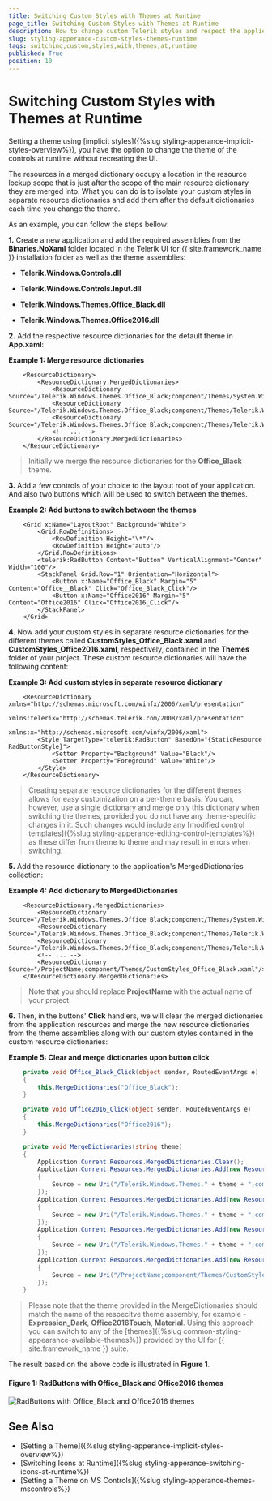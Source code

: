 ```yaml
---
title: Switching Custom Styles with Themes at Runtime
page_title: Switching Custom Styles with Themes at Runtime
description: How to change custom Telerik styles and respect the applied theme at run-time.
slug: styling-apperance-custom-styles-themes-runtime
tags: switching,custom,styles,with,themes,at,runtime
published: True
position: 10
---
```


# Switching Custom Styles with Themes at Runtime

Setting a theme using [implicit styles]({%slug styling-apperance-implicit-styles-overview%}), you have the option to change the theme of the controls at runtime without recreating the UI.

The resources in a merged dictionary occupy a location in the resource lockup scope that is just after the scope of the main resource dictionary they are merged into. What you can do is to isolate your custom styles in separate resource dictionaries and add them after the default dictionaries each time you change the theme.

As an example, you can follow the steps bellow:

**1.** Create a new application and add the required assemblies from the **Binaries.NoXaml** folder located in the Telerik UI for {{ site.framework_name }} installation folder as well as the theme assemblies:

* **Telerik.Windows.Controls.dll**

* **Telerik.Windows.Controls.Input.dll**

* **Telerik.Windows.Themes.Office_Black.dll**

* **Telerik.Windows.Themes.Office2016.dll**

**2.** Add the respective resource dictionaries for the default theme in **App.xaml**:

__Example 1: Merge resource dictionaries__

```XAML
	<ResourceDictionary>
		<ResourceDictionary.MergedDictionaries>
			<ResourceDictionary Source="/Telerik.Windows.Themes.Office_Black;component/Themes/System.Windows.xaml"/>
			<ResourceDictionary Source="/Telerik.Windows.Themes.Office_Black;component/Themes/Telerik.Windows.Controls.xaml"/>
	 		<ResourceDictionary Source="/Telerik.Windows.Themes.Office_Black;component/Themes/Telerik.Windows.Controls.Input.xaml"/>
	    	<!-- ... -->
		</ResourceDictionary.MergedDictionaries>
	</ResourceDictionary>	
```

>Initially we merge the resource dictionaries for the **Office_Black** theme.

**3.** Add a few controls of your choice to the layout root of your application. And also two buttons which will be used to switch between the themes. 

__Example 2: Add buttons to switch between the themes__

```XAML
	<Grid x:Name="LayoutRoot" Background="White">
		<Grid.RowDefinitions>
			<RowDefinition Height="\*"/>
			<RowDefinition Height="auto"/>
		</Grid.RowDefinitions>
        <telerik:RadButton Content="Button" VerticalAlignment="Center" Width="100"/>
        <StackPanel Grid.Row="1" Orientation="Horizontal">
            <Button x:Name="Office_Black" Margin="5" Content="Office__Black" Click="Office_Black_Click"/>
            <Button x:Name="Office2016" Margin="5" Content="Office2016" Click="Office2016_Click"/>
		</StackPanel>
	</Grid>
```

**4.** Now add your custom styles in separate resource dictionaries for the different themes called **CustomStyles_Office_Black.xaml** and **CustomStyles_Office2016.xaml**, respectively, contained in the **Themes** folder of your project. These custom resource dictionaries will have the following content:

__Example 3: Add custom styles in separate resource dictionary__

```XAML
	<ResourceDictionary xmlns="http://schemas.microsoft.com/winfx/2006/xaml/presentation"
			    xmlns:telerik="http://schemas.telerik.com/2008/xaml/presentation"
			    xmlns:x="http://schemas.microsoft.com/winfx/2006/xaml">
		<Style TargetType="telerik:RadButton" BasedOn="{StaticResource RadButtonStyle}">
			<Setter Property="Background" Value="Black"/>
            <Setter Property="Foreground" Value="White"/>
		</Style>
	</ResourceDictionary>
```

>Creating separate resource dictionaries for the different themes allows for easy customization on a per-theme basis. You can, however, use a single dictionary and merge only this dictionary when switching the themes, provided you do not have any theme-specific changes in it. Such changes would include any [modified control templates]({%slug styling-apperance-editing-control-templates%}) as these differ from theme to theme and may result in errors when switching.

**5.** Add the resource dictionary to the application's MergedDictionaries collection:

__Example 4: Add dictionary to MergedDictionaries__

```XAML
    <ResourceDictionary.MergedDictionaries>
        <ResourceDictionary Source="/Telerik.Windows.Themes.Office_Black;component/Themes/System.Windows.xaml"/>
        <ResourceDictionary Source="/Telerik.Windows.Themes.Office_Black;component/Themes/Telerik.Windows.Controls.xaml"/>
        <ResourceDictionary Source="/Telerik.Windows.Themes.Office_Black;component/Themes/Telerik.Windows.Controls.Input.xaml"/>
        <!-- ... -->
        <ResourceDictionary Source="/ProjectName;component/Themes/CustomStyles_Office_Black.xaml"/>
    </ResourceDictionary.MergedDictionaries>
```

>Note that you should replace **ProjectName** with the actual name of your project.

**6.** Then, in the buttons' **Click** handlers, we will clear the merged dictionaries from the application resources and merge the new resource dictionaries from the theme assemblies along with our custom styles contained in the custom resource dictionaries:

__Example 5: Clear and merge dictionaries upon button click__

```C#
	private void Office_Black_Click(object sender, RoutedEventArgs e)
    {
        this.MergeDictionaries("Office_Black");
    }

    private void Office2016_Click(object sender, RoutedEventArgs e)
    {
        this.MergeDictionaries("Office2016");
    }

    private void MergeDictionaries(string theme)
    {
        Application.Current.Resources.MergedDictionaries.Clear();
        Application.Current.Resources.MergedDictionaries.Add(new ResourceDictionary()
        {
            Source = new Uri("/Telerik.Windows.Themes." + theme + ";component/Themes/System.Windows.xaml", UriKind.RelativeOrAbsolute)
        });
        Application.Current.Resources.MergedDictionaries.Add(new ResourceDictionary()
        {
            Source = new Uri("/Telerik.Windows.Themes." + theme + ";component/Themes/Telerik.Windows.Controls.xaml", UriKind.RelativeOrAbsolute)
        });
        Application.Current.Resources.MergedDictionaries.Add(new ResourceDictionary()
        {
            Source = new Uri("/Telerik.Windows.Themes." + theme + ";component/Themes/Telerik.Windows.Controls.Input.xaml", UriKind.RelativeOrAbsolute)
        });
        Application.Current.Resources.MergedDictionaries.Add(new ResourceDictionary()
        {
            Source = new Uri("/ProjectName;component/Themes/CustomStyles_" + theme + ".xaml", UriKind.RelativeOrAbsolute)
        });
    }
```

>Please note that the theme provided in the MergeDictionaries should match the name of the respecitve theme assembly, for example - **Expression_Dark**, **Office2016Touch**, **Material**. Using this approach you can switch to any of the [themes]({%slug common-styling-appearance-available-themes%}) provided by the UI for {{ site.framework_name }} suite.

The result based on the above code is illustrated in **Figure 1**.

#### Figure 1: RadButtons with Office_Black and Office2016 themes

![RadButtons with Office_Black and Office2016 themes](images/styling-apperance-custom-style.png)

## See Also

* [Setting a Theme]({%slug styling-apperance-implicit-styles-overview%})
* [Switching Icons at Runtime]({%slug styling-apperance-switching-icons-at-runtime%})
* [Setting a Theme on MS Controls]({%slug styling-apperance-themes-mscontrols%})
